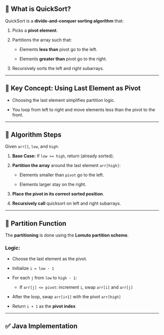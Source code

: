 ## 📌 **What is QuickSort?**

QuickSort is a **divide-and-conquer sorting algorithm** that:

1. Picks a **pivot element**.
    
2. Partitions the array such that:
    
    - Elements **less than** pivot go to the left.
        
    - Elements **greater than** pivot go to the right.
        
3. Recursively sorts the left and right subarrays.
    

---

## 🧱 Key Concept: Using **Last Element** as Pivot

- Choosing the last element simplifies partition logic.
    
- You loop from left to right and move elements less than the pivot to the front.
    

---

## 🧠 Algorithm Steps

Given `arr[]`, `low`, and `high`:

1. **Base Case:** If `low >= high`, return (already sorted).
    
2. **Partition the array** around the last element `arr[high]`:
    
    - Elements smaller than `pivot` go to the left.
        
    - Elements larger stay on the right.
        
3. **Place the pivot in its correct sorted position**.
    
4. **Recursively call** quicksort on left and right subarrays.
    

---

## 🔧 Partition Function

The **partitioning** is done using the **Lomuto partition scheme**.

### Logic:

- Choose the last element as the pivot.
    
- Initialize `i = low - 1`
    
- For each `j` from `low` to `high - 1`:
    
    - If `arr[j] <= pivot`: increment `i`, swap `arr[i]` and `arr[j]`
        
- After the loop, swap `arr[i+1]` with the pivot `arr[high]`
    
- Return `i + 1` as the **pivot index**
    

---

## ✅ Java Implementation

```

```